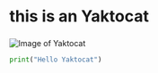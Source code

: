 # this is an Yaktocat <h3> 
![Image of Yaktocat](https://octodex.github.com/images/yaktocat.png)
```python
print("Hello Yaktocat")
```
